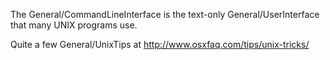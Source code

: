 The General/CommandLineInterface is the text-only General/UserInterface that many UNIX programs use.

Quite a few General/UnixTips at http://www.osxfaq.com/tips/unix-tricks/